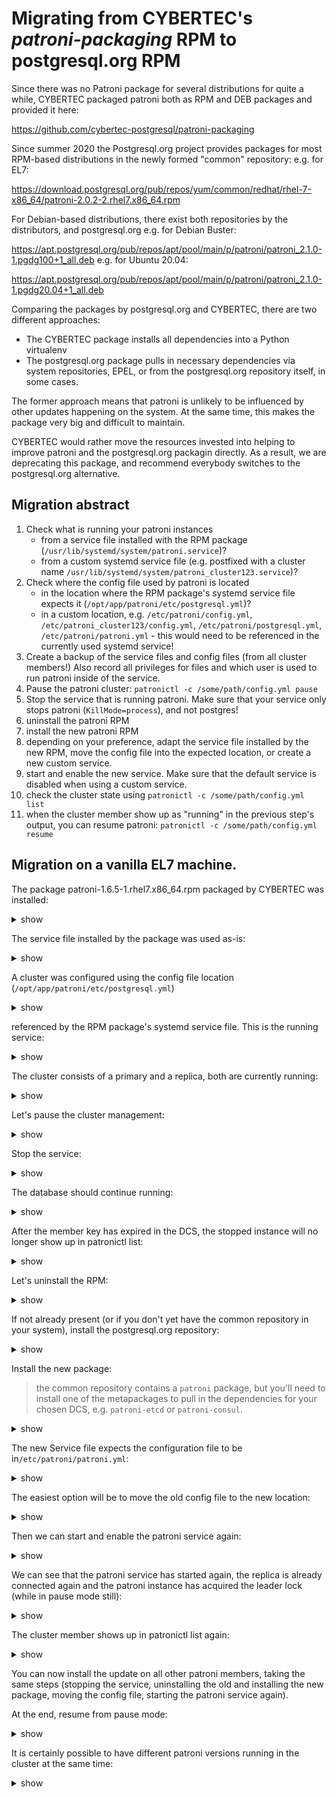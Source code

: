 # Migrating from CYBERTEC's _patroni-packaging_ RPM to postgresql.org RPM 

Since there was no Patroni package for several distributions for quite a while, CYBERTEC packaged patroni both as RPM and DEB packages and provided it here:

https://github.com/cybertec-postgresql/patroni-packaging

Since summer 2020 the Postgresql.org project provides packages for most RPM-based distributions in the newly formed "common" repository:
e.g. for EL7:

https://download.postgresql.org/pub/repos/yum/common/redhat/rhel-7-x86_64/patroni-2.0.2-2.rhel7.x86_64.rpm

For Debian-based distributions, there exist both repositories by the distributors, and postgresql.org
e.g. for Debian Buster:

https://apt.postgresql.org/pub/repos/apt/pool/main/p/patroni/patroni_2.1.0-1.pgdg100+1_all.deb
e.g. for Ubuntu 20.04:

https://apt.postgresql.org/pub/repos/apt/pool/main/p/patroni/patroni_2.1.0-1.pgdg20.04+1_all.deb

Comparing the packages by postgresql.org and CYBERTEC, there are two different approaches:
- The CYBERTEC package installs all dependencies into a Python virtualenv
- The postgresql.org package pulls in necessary dependencies via system repositories, EPEL, or from the postgresql.org repository itself, in some cases.

The former approach means that patroni is unlikely to be influenced by other updates happening on the system. At the same time, this makes the package very big and difficult to maintain.

CYBERTEC would rather move the resources invested into helping to improve patroni and the postgresql.org packagin directly.
As a result, we are deprecating this package, and recommend everybody switches to the postgresql.org alternative.


## Migration abstract

1. Check what is running your patroni instances
    - from a service file installed with the RPM package (`/usr/lib/systemd/system/patroni.service`)?
    - from a custom systemd service file (e.g. postfixed with a cluster name `/usr/lib/systemd/system/patroni_cluster123.service`)?
2. Check where the config file used by patroni is located
    - in the location where the RPM package's systemd service file expects it (`/opt/app/patroni/etc/postgresql.yml`)? 
    - in a custom location, e.g. `/etc/patroni/config.yml`, `/etc/patroni_cluster123/config.yml`, `/etc/patroni/postgresql.yml`, `/etc/patroni/patroni.yml` - this would need to be referenced in the currently used systemd service!
3. Create a backup of the service files and config files (from all cluster members!) Also record all privileges for files and which user is used to run patroni inside of the service.
4. Pause the patroni cluster: `patronictl -c /some/path/config.yml pause`
5. Stop the service that is running patroni. Make sure that your service only stops patroni (`KillMode=process`), and not postgres!
5. uninstall the patroni RPM
6. install the new patroni RPM
7. depending on your preference, adapt the service file installed by the new RPM, move the config file into the expected location, or create a new custom service.
8. start and enable the new service. Make sure that the default service is disabled when using a custom service.
9. check the cluster state using `patronictl -c /some/path/config.yml list`
10. when the cluster member show up as "running" in the previous step's output, you can resume patroni: `patronictl -c /some/path/config.yml resume`

## Migration on a vanilla EL7 machine.

The package patroni-1.6.5-1.rhel7.x86_64.rpm packaged by CYBERTEC was installed:

<details><summary>show</summary>
<p>

```bash
[root@centos7-node-1 ~]# yum list installed | grep patroni
patroni.x86_64                       1.6.5-1.rhel7                  @/patroni-1.6.5-1
```

</p>
</details>

The service file installed by the package was used as-is:
<details><summary>show</summary>
<p>

```bash
[root@centos7-node-1 ~]# systemctl cat patroni
# /usr/lib/systemd/system/patroni.service
# It's not recommended to modify this file in-place, because it will be
# overwritten during package upgrades.  If you want to customize, the
# best way is to create a file "/etc/systemd/system/patroni.service",
# containing
#       .include /lib/systemd/system/patroni.service
#       Environment=PATRONI_CONFIG_LOCATION=...
# For more info about custom unit files, see
# http://fedoraproject.org/wiki/Systemd#How_do_I_customize_a_unit_file.2F_add_a_custom_unit_file.3F


[Unit]
Description=PostgreSQL high-availability manager
After=syslog.target
# Patroni needs to shut down before network interfaces. According to SystemD documentation
# specifying network.target should be sufficient, but experiments show that this is not the case.
After=network-online.target

[Service]
Type=simple

User=postgres
Group=postgres

# Location of Patroni configuration
Environment=PATRONI_CONFIG_LOCATION=/opt/app/patroni/etc/postgresql.yml

# Disable OOM kill on the postmaster
OOMScoreAdjust=-1000

ExecStart=/opt/app/patroni/bin/patroni ${PATRONI_CONFIG_LOCATION}
ExecReload=/bin/kill -HUP $MAINPID

# Give a reasonable amount of time for the server to start up/shut down
TimeoutSec=30
TimeoutStopSec=120s

# only kill the patroni process, not it's children, so it will gracefully stop postgres
KillSignal=SIGINT
KillMode=process

[Install]
WantedBy=multi-user.target
```

</p>
</details>

A cluster was configured using the config file location (`/opt/app/patroni/etc/postgresql.yml`) 
<details><summary>show</summary>
<p>

```bash
[root@centos7-node-1 ~]# stat /opt/app/patroni/etc/postgresql.yml
  File: ‘/opt/app/patroni/etc/postgresql.yml’
  Size: 2170      	Blocks: 8          IO Block: 4096   regular file
Device: fd00h/64768d	Inode: 829634      Links: 1
Access: (0660/-rw-rw----)  Uid: (   26/postgres)   Gid: (   26/postgres)
Context: system_u:object_r:usr_t:s0
Access: 2021-07-13 13:30:22.845581386 +0000
Modify: 2021-07-13 13:30:05.796139000 +0000
Change: 2021-07-13 13:30:06.071554673 +0000
 Birth: -
```

</p>
</details>

referenced by the RPM package's systemd service file.
This is the running service:

<details><summary>show</summary>
<p>

```bash
[root@centos7-node-1 ~]# systemctl status patroni
● patroni.service - PostgreSQL high-availability manager
   Loaded: loaded (/usr/lib/systemd/system/patroni.service; disabled; vendor preset: disabled)
   Active: active (running) since Tue 2021-07-13 13:30:51 UTC; 1min 35s ago
 Main PID: 5502 (python3.6)
   CGroup: /system.slice/patroni.service
           ├─5502 python3.6 /opt/app/patroni/bin/patroni /opt/app/patroni/etc/postgresql.yml
           ├─5527 /usr/pgsql-12/bin/postgres -D /data/pgsql/12/data_cluster2 --config-file=/data/pgsql/12/data_cluster2/postgresql.conf --l...
           ├─5529 postgres: cluster2: logger   
           ├─5532 postgres: cluster2: checkpointer   
           ├─5533 postgres: cluster2: background writer   
           ├─5534 postgres: cluster2: walwriter   
           ├─5535 postgres: cluster2: autovacuum launcher   
           ├─5536 postgres: cluster2: stats collector   
           ├─5537 postgres: cluster2: logical replication launcher   
           ├─5540 postgres: cluster2: postgres postgres 127.0.0.1(38986) idle
           └─5565 postgres: cluster2: walsender replicator 192.168.178.247(60802) streaming 0/3000060

Jul 13 13:31:43 centos7-node-1.fritz.box patroni[5502]: 2021-07-13 13:31:43,147 INFO: Lock owner: centos7-node-1; I am centos7-node-1
Jul 13 13:31:43 centos7-node-1.fritz.box patroni[5502]: 2021-07-13 13:31:43,155 INFO: no action.  i am the leader with the lock
Jul 13 13:31:53 centos7-node-1.fritz.box patroni[5502]: 2021-07-13 13:31:53,147 INFO: Lock owner: centos7-node-1; I am centos7-node-1
Jul 13 13:31:53 centos7-node-1.fritz.box patroni[5502]: 2021-07-13 13:31:53,157 INFO: no action.  i am the leader with the lock
Jul 13 13:32:03 centos7-node-1.fritz.box patroni[5502]: 2021-07-13 13:32:03,147 INFO: Lock owner: centos7-node-1; I am centos7-node-1
Jul 13 13:32:03 centos7-node-1.fritz.box patroni[5502]: 2021-07-13 13:32:03,156 INFO: no action.  i am the leader with the lock
Jul 13 13:32:13 centos7-node-1.fritz.box patroni[5502]: 2021-07-13 13:32:13,146 INFO: Lock owner: centos7-node-1; I am centos7-node-1
Jul 13 13:32:13 centos7-node-1.fritz.box patroni[5502]: 2021-07-13 13:32:13,156 INFO: no action.  i am the leader with the lock
Jul 13 13:32:23 centos7-node-1.fritz.box patroni[5502]: 2021-07-13 13:32:23,160 INFO: Lock owner: centos7-node-1; I am centos7-node-1
Jul 13 13:32:23 centos7-node-1.fritz.box patroni[5502]: 2021-07-13 13:32:23,167 INFO: no action.  i am the leader with the lock
```

</p>
</details>

The cluster consists of a primary and a replica, both are currently running:
<details><summary>show</summary>
<p>

```bash
[root@centos7-node-1 ~]# patronictl -c /opt/app/patroni/etc/postgresql.yml list
+ Cluster: cluster2 (6984403026804426127) --+---------+----+-----------+
|     Member     |       Host      |  Role  |  State  | TL | Lag in MB |
+----------------+-----------------+--------+---------+----+-----------+
| centos7-node-1 | 192.168.178.246 | Leader | running |  1 |           |
| centos7-node-2 | 192.168.178.247 |        | running |  1 |         0 |
+----------------+-----------------+--------+---------+----+-----------+
```

</p>
</details>

Let's pause the cluster management:
<details><summary>show</summary>
<p>

```bash
[root@centos7-node-1 ~]# patronictl -c /opt/app/patroni/etc/postgresql.yml pause
Success: cluster management is paused
[root@centos7-node-1 ~]# patronictl -c /opt/app/patroni/etc/postgresql.yml list
+ Cluster: cluster2 (6984403026804426127) --+---------+----+-----------+
|     Member     |       Host      |  Role  |  State  | TL | Lag in MB |
+----------------+-----------------+--------+---------+----+-----------+
| centos7-node-1 | 192.168.178.246 | Leader | running |  1 |           |
| centos7-node-2 | 192.168.178.247 |        | running |  1 |         0 |
+----------------+-----------------+--------+---------+----+-----------+
 Maintenance mode: on
```

</p>
</details>

Stop the service:
<details><summary>show</summary>
<p>

```bash
[root@centos7-node-1 ~]# systemctl stop patroni
[root@centos7-node-1 ~]# systemctl status patroni
● patroni.service - PostgreSQL high-availability manager
   Loaded: loaded (/usr/lib/systemd/system/patroni.service; disabled; vendor preset: disabled)
   Active: inactive (dead) since Tue 2021-07-13 13:32:53 UTC; 1min 20s ago
  Process: 5502 ExecStart=/opt/app/patroni/bin/patroni ${PATRONI_CONFIG_LOCATION} (code=exited, status=0/SUCCESS)
 Main PID: 5502 (code=exited, status=0/SUCCESS)
   CGroup: /system.slice/patroni.service
           ├─5527 /usr/pgsql-12/bin/postgres -D /data/pgsql/12/data_cluster2 --config-file=/data/pgsql/12/data_cluster2/postgresql.conf --l...
           ├─5529 postgres: cluster2: logger   
           ├─5532 postgres: cluster2: checkpointer   
           ├─5533 postgres: cluster2: background writer   
           ├─5534 postgres: cluster2: walwriter   
           ├─5535 postgres: cluster2: autovacuum launcher   
           ├─5536 postgres: cluster2: stats collector   
           ├─5537 postgres: cluster2: logical replication launcher   
           └─5565 postgres: cluster2: walsender replicator 192.168.178.247(60802) streaming 0/3000060

Jul 13 13:32:33 centos7-node-1.fritz.box patroni[5502]: 2021-07-13 13:32:33,146 INFO: Lock owner: centos7-node-1; I am centos7-node-1
Jul 13 13:32:33 centos7-node-1.fritz.box patroni[5502]: 2021-07-13 13:32:33,152 INFO: no action.  i am the leader with the lock
Jul 13 13:32:43 centos7-node-1.fritz.box patroni[5502]: 2021-07-13 13:32:43,146 INFO: Lock owner: centos7-node-1; I am centos7-node-1
Jul 13 13:32:43 centos7-node-1.fritz.box patroni[5502]: 2021-07-13 13:32:43,153 INFO: no action.  i am the leader with the lock
Jul 13 13:32:46 centos7-node-1.fritz.box patroni[5502]: 2021-07-13 13:32:46,359 INFO: Lock owner: centos7-node-1; I am centos7-node-1
Jul 13 13:32:46 centos7-node-1.fritz.box patroni[5502]: 2021-07-13 13:32:46,368 INFO: PAUSE: no action.  i am the leader with the lock
Jul 13 13:32:46 centos7-node-1.fritz.box patroni[5502]: 2021-07-13 13:32:46,373 INFO: No PostgreSQL configuration items changed, nothing to reload.
Jul 13 13:32:53 centos7-node-1.fritz.box systemd[1]: Stopping PostgreSQL high-availability manager...
Jul 13 13:32:53 centos7-node-1.fritz.box patroni[5502]: 2021-07-13 13:32:53,910 INFO: Leader key is not deleted and Postgresql is not stopped due paused state
Jul 13 13:32:53 centos7-node-1.fritz.box systemd[1]: Stopped PostgreSQL high-availability manager.
```

</p>
</details>

The database should continue running:
<details><summary>show</summary>
<p>

```bash
[root@centos7-node-1 ~]# ps -ef | grep bin/postgres
postgres  5527     1  0 13:30 ?        00:00:00 /usr/pgsql-12/bin/postgres -D /data/pgsql/12/data_cluster2 --config-file=/data/pgsql/12/data_cluster2/postgresql.conf --listen_addresses=0.0.0.0 --port=5432 --cluster_name=cluster2 --wal_level=replica --hot_standby=on --max_connections=100 --max_wal_senders=10 --max_prepared_transactions=0 --max_locks_per_transaction=64 --track_commit_timestamp=off --max_replication_slots=10 --max_worker_processes=8 --wal_log_hints=on
root      5616  5179  0 13:34 pts/0    00:00:00 grep --color=auto bin/postgres
```

</p>
</details>

After the member key has expired in the DCS, the stopped instance will no longer show up in patronictl list:
<details><summary>show</summary>
<p>

```bash
[root@centos7-node-1 ~]# patronictl -c /opt/app/patroni/etc/postgresql.yml list
+ Cluster: cluster2 (6984403026804426127) +---------+----+-----------+
|     Member     |       Host      | Role |  State  | TL | Lag in MB |
+----------------+-----------------+------+---------+----+-----------+
| centos7-node-2 | 192.168.178.247 |      | running |  1 |         0 |
+----------------+-----------------+------+---------+----+-----------+
 Maintenance mode: on
```

</p>
</details>

Let's uninstall the RPM:
<details><summary>show</summary>
<p>

```bash
[root@centos7-node-1 ~]# yum remove patroni-1.6.5-1.rhel7.x86_64
Loaded plugins: fastestmirror
Resolving Dependencies
--> Running transaction check
---> Package patroni.x86_64 0:1.6.5-1.rhel7 will be erased
--> Finished Dependency Resolution

Dependencies Resolved

==============================================================================================================================================
 Package                       Arch                         Version                             Repository                               Size
==============================================================================================================================================
Removing:
 patroni                       x86_64                       1.6.5-1.rhel7                       @/patroni-1.6.5-1                        76 M

Transaction Summary
==============================================================================================================================================
Remove  1 Package

Installed size: 76 M
Is this ok [y/N]: y
Downloading packages:
Running transaction check
Running transaction test
Transaction test succeeded
Running transaction
  Erasing    : patroni-1.6.5-1.rhel7.x86_64                                                                                               1/1 
  Verifying  : patroni-1.6.5-1.rhel7.x86_64                                                                                               1/1 

Removed:
  patroni.x86_64 0:1.6.5-1.rhel7                                                                                                              

Complete!
```

</p>
</details>

If not already present (or if you don't yet have the common repository in your system), install the postgresql.org repository:
<details><summary>show</summary>
<p>

```bash
sudo yum install -y https://download.postgresql.org/pub/repos/yum/reporpms/EL-7-x86_64/pgdg-redhat-repo-latest.noarch.rpm
```

</p>
</details>

Install the new package:
> the common repository contains a `patroni` package, but you'll need to install one of the metapackages to pull in the dependencies for your chosen DCS, e.g. `patroni-etcd` or `patroni-consul`.
<details><summary>show</summary>
<p>

```bash
[root@centos7-node-1 ~]# yum install patroni-etcd
Loaded plugins: fastestmirror
Loading mirror speeds from cached hostfile
epel/x86_64/metalink                                                                                                   |  29 kB  00:00:00     
 * base: mirror.23media.com
 * epel: mirror.23media.com
 * extras: ftp.plusline.net
 * updates: ftp.rz.uni-frankfurt.de
base                                                                                                                   | 3.6 kB  00:00:00     
extras                                                                                                                 | 2.9 kB  00:00:00     
pgdg-common/7/x86_64/signature                                                                                         |  198 B  00:00:00     
pgdg-common/7/x86_64/signature                                                                                         | 2.9 kB  00:00:00 !!! 
pgdg10/7/x86_64/signature                                                                                              |  198 B  00:00:00     
pgdg10/7/x86_64/signature                                                                                              | 3.6 kB  00:00:00 !!! 
pgdg11/7/x86_64/signature                                                                                              |  198 B  00:00:00     
pgdg11/7/x86_64/signature                                                                                              | 3.6 kB  00:00:00 !!! 
pgdg12/7/x86_64/signature                                                                                              |  198 B  00:00:00     
pgdg12/7/x86_64/signature                                                                                              | 3.6 kB  00:00:00 !!! 
pgdg13/7/x86_64/signature                                                                                              |  198 B  00:00:00     
pgdg13/7/x86_64/signature                                                                                              | 3.6 kB  00:00:00 !!! 
pgdg96/7/x86_64/signature                                                                                              |  198 B  00:00:00     
pgdg96/7/x86_64/signature                                                                                              | 3.6 kB  00:00:00 !!! 
updates                                                                                                                | 2.9 kB  00:00:00     
Resolving Dependencies
--> Running transaction check
---> Package patroni-etcd.x86_64 0:2.1.0-1.rhel7 will be installed
--> Processing Dependency: patroni(x86-64) = 2.1.0-1.rhel7 for package: patroni-etcd-2.1.0-1.rhel7.x86_64
--> Processing Dependency: python3-etcd >= 0.4.3 for package: patroni-etcd-2.1.0-1.rhel7.x86_64
--> Processing Dependency: python36-urllib3 for package: patroni-etcd-2.1.0-1.rhel7.x86_64
--> Processing Dependency: python36-dns for package: patroni-etcd-2.1.0-1.rhel7.x86_64
--> Processing Dependency: python36-certifi for package: patroni-etcd-2.1.0-1.rhel7.x86_64
--> Running transaction check
---> Package patroni.x86_64 0:2.1.0-1.rhel7 will be installed
--> Processing Dependency: python36-six >= 1.7 for package: patroni-2.1.0-1.rhel7.x86_64
--> Processing Dependency: python36-prettytable >= 0.7 for package: patroni-2.1.0-1.rhel7.x86_64
--> Processing Dependency: python36-click >= 4.1 for package: patroni-2.1.0-1.rhel7.x86_64
--> Processing Dependency: python3-ydiff >= 1.2 for package: patroni-2.1.0-1.rhel7.x86_64
--> Processing Dependency: python3-psutil >= 2.0.0 for package: patroni-2.1.0-1.rhel7.x86_64
--> Processing Dependency: python36-dateutil for package: patroni-2.1.0-1.rhel7.x86_64
--> Processing Dependency: python36-PyYAML for package: patroni-2.1.0-1.rhel7.x86_64
--> Processing Dependency: python3-cdiff for package: patroni-2.1.0-1.rhel7.x86_64
---> Package python3-etcd.noarch 0:0.4.5-20.rhel7 will be installed
---> Package python36-certifi.noarch 0:2018.10.15-5.el7 will be installed
---> Package python36-dns.noarch 0:1.16.0-1.el7 will be installed
--> Processing Dependency: python36-crypto for package: python36-dns-1.16.0-1.el7.noarch
---> Package python36-urllib3.noarch 0:1.25.6-2.el7 will be installed
--> Processing Dependency: python36-pysocks for package: python36-urllib3-1.25.6-2.el7.noarch
--> Running transaction check
---> Package python3-cdiff.noarch 0:1.0-1.rhel7 will be installed
---> Package python3-ydiff.noarch 0:1.2-10.rhel7 will be installed
---> Package python36-PyYAML.x86_64 0:3.13-1.el7 will be installed
---> Package python36-click.noarch 0:6.7-8.el7 will be installed
---> Package python36-crypto.x86_64 0:2.6.1-16.el7 will be installed
--> Processing Dependency: libtomcrypt.so.0()(64bit) for package: python36-crypto-2.6.1-16.el7.x86_64
---> Package python36-dateutil.noarch 1:2.4.2-5.el7 will be installed
---> Package python36-prettytable.noarch 0:0.7.2-19.el7 will be installed
---> Package python36-psutil.x86_64 0:5.6.7-1.el7 will be installed
---> Package python36-pysocks.noarch 0:1.6.8-7.el7 will be installed
---> Package python36-six.noarch 0:1.14.0-3.el7 will be installed
--> Running transaction check
---> Package libtomcrypt.x86_64 0:1.17-26.el7 will be installed
--> Processing Dependency: libtommath >= 0.42.0 for package: libtomcrypt-1.17-26.el7.x86_64
--> Processing Dependency: libtommath.so.0()(64bit) for package: libtomcrypt-1.17-26.el7.x86_64
--> Running transaction check
---> Package libtommath.x86_64 0:0.42.0-6.el7 will be installed
--> Finished Dependency Resolution

Dependencies Resolved

==============================================================================================================================================
 Package                                 Arch                      Version                               Repository                      Size
==============================================================================================================================================
Installing:
 patroni-etcd                            x86_64                    2.1.0-1.rhel7                         pgdg-common                    3.4 k
Installing for dependencies:
 libtomcrypt                             x86_64                    1.17-26.el7                           extras                         224 k
 libtommath                              x86_64                    0.42.0-6.el7                          extras                          36 k
 patroni                                 x86_64                    2.1.0-1.rhel7                         pgdg-common                    851 k
 python3-cdiff                           noarch                    1.0-1.rhel7                           pgdg-common                     25 k
 python3-etcd                            noarch                    0.4.5-20.rhel7                        pgdg-common                     77 k
 python3-ydiff                           noarch                    1.2-10.rhel7                          pgdg-common                     26 k
 python36-PyYAML                         x86_64                    3.13-1.el7                            epel                           149 k
 python36-certifi                        noarch                    2018.10.15-5.el7                      epel                            13 k
 python36-click                          noarch                    6.7-8.el7                             epel                           127 k
 python36-crypto                         x86_64                    2.6.1-16.el7                          epel                           487 k
 python36-dateutil                       noarch                    1:2.4.2-5.el7                         epel                            81 k
 python36-dns                            noarch                    1.16.0-1.el7                          epel                           248 k
 python36-prettytable                    noarch                    0.7.2-19.el7                          epel                            41 k
 python36-psutil                         x86_64                    5.6.7-1.el7                           epel                           395 k
 python36-pysocks                        noarch                    1.6.8-7.el7                           epel                            30 k
 python36-six                            noarch                    1.14.0-3.el7                          epel                            34 k
 python36-urllib3                        noarch                    1.25.6-2.el7                          epel                           178 k

Transaction Summary
==============================================================================================================================================
Install  1 Package (+17 Dependent packages)

Total download size: 3.0 M
Installed size: 13 M
Is this ok [y/d/N]: y
Downloading packages:
(1/18): libtommath-0.42.0-6.el7.x86_64.rpm                                                                             |  36 kB  00:00:00     
(2/18): libtomcrypt-1.17-26.el7.x86_64.rpm                                                                             | 224 kB  00:00:00     
(3/18): patroni-etcd-2.1.0-1.rhel7.x86_64.rpm                                                                          | 3.4 kB  00:00:00     
(4/18): python3-cdiff-1.0-1.rhel7.noarch.rpm                                                                           |  25 kB  00:00:00     
(5/18): patroni-2.1.0-1.rhel7.x86_64.rpm                                                                               | 851 kB  00:00:00     
(6/18): python3-etcd-0.4.5-20.rhel7.noarch.rpm                                                                         |  77 kB  00:00:00     
(7/18): python3-ydiff-1.2-10.rhel7.noarch.rpm                                                                          |  26 kB  00:00:00     
(8/18): python36-PyYAML-3.13-1.el7.x86_64.rpm                                                                          | 149 kB  00:00:00     
(9/18): python36-certifi-2018.10.15-5.el7.noarch.rpm                                                                   |  13 kB  00:00:00     
(10/18): python36-click-6.7-8.el7.noarch.rpm                                                                           | 127 kB  00:00:00     
(11/18): python36-crypto-2.6.1-16.el7.x86_64.rpm                                                                       | 487 kB  00:00:00     
(12/18): python36-dateutil-2.4.2-5.el7.noarch.rpm                                                                      |  81 kB  00:00:00     
(13/18): python36-dns-1.16.0-1.el7.noarch.rpm                                                                          | 248 kB  00:00:00     
(14/18): python36-prettytable-0.7.2-19.el7.noarch.rpm                                                                  |  41 kB  00:00:00     
(15/18): python36-psutil-5.6.7-1.el7.x86_64.rpm                                                                        | 395 kB  00:00:00     
(16/18): python36-pysocks-1.6.8-7.el7.noarch.rpm                                                                       |  30 kB  00:00:00     
(17/18): python36-six-1.14.0-3.el7.noarch.rpm                                                                          |  34 kB  00:00:00     
(18/18): python36-urllib3-1.25.6-2.el7.noarch.rpm                                                                      | 178 kB  00:00:00     
----------------------------------------------------------------------------------------------------------------------------------------------
Total                                                                                                         2.8 MB/s | 3.0 MB  00:00:01     
Running transaction check
Running transaction test
Transaction test succeeded
Running transaction
  Installing : python36-six-1.14.0-3.el7.noarch                                                                                          1/18 
  Installing : 1:python36-dateutil-2.4.2-5.el7.noarch                                                                                    2/18 
  Installing : python3-cdiff-1.0-1.rhel7.noarch                                                                                          3/18 
  Installing : python3-ydiff-1.2-10.rhel7.noarch                                                                                         4/18 
  Installing : python36-psutil-5.6.7-1.el7.x86_64                                                                                        5/18 
  Installing : python36-certifi-2018.10.15-5.el7.noarch                                                                                  6/18 
  Installing : python36-PyYAML-3.13-1.el7.x86_64                                                                                         7/18 
  Installing : python36-click-6.7-8.el7.noarch                                                                                           8/18 
  Installing : python36-pysocks-1.6.8-7.el7.noarch                                                                                       9/18 
  Installing : python36-urllib3-1.25.6-2.el7.noarch                                                                                     10/18 
  Installing : python36-prettytable-0.7.2-19.el7.noarch                                                                                 11/18 
  Installing : patroni-2.1.0-1.rhel7.x86_64                                                                                             12/18 
  Installing : libtommath-0.42.0-6.el7.x86_64                                                                                           13/18 
  Installing : libtomcrypt-1.17-26.el7.x86_64                                                                                           14/18 
  Installing : python36-crypto-2.6.1-16.el7.x86_64                                                                                      15/18 
  Installing : python36-dns-1.16.0-1.el7.noarch                                                                                         16/18 
  Installing : python3-etcd-0.4.5-20.rhel7.noarch                                                                                       17/18 
  Installing : patroni-etcd-2.1.0-1.rhel7.x86_64                                                                                        18/18 
  Verifying  : python3-etcd-0.4.5-20.rhel7.noarch                                                                                        1/18 
  Verifying  : python36-dns-1.16.0-1.el7.noarch                                                                                          2/18 
  Verifying  : libtommath-0.42.0-6.el7.x86_64                                                                                            3/18 
  Verifying  : python36-prettytable-0.7.2-19.el7.noarch                                                                                  4/18 
  Verifying  : python36-pysocks-1.6.8-7.el7.noarch                                                                                       5/18 
  Verifying  : python36-click-6.7-8.el7.noarch                                                                                           6/18 
  Verifying  : python36-PyYAML-3.13-1.el7.x86_64                                                                                         7/18 
  Verifying  : 1:python36-dateutil-2.4.2-5.el7.noarch                                                                                    8/18 
  Verifying  : patroni-2.1.0-1.rhel7.x86_64                                                                                              9/18 
  Verifying  : python36-crypto-2.6.1-16.el7.x86_64                                                                                      10/18 
  Verifying  : python36-certifi-2018.10.15-5.el7.noarch                                                                                 11/18 
  Verifying  : python36-urllib3-1.25.6-2.el7.noarch                                                                                     12/18 
  Verifying  : python36-psutil-5.6.7-1.el7.x86_64                                                                                       13/18 
  Verifying  : python36-six-1.14.0-3.el7.noarch                                                                                         14/18 
  Verifying  : python3-ydiff-1.2-10.rhel7.noarch                                                                                        15/18 
  Verifying  : libtomcrypt-1.17-26.el7.x86_64                                                                                           16/18 
  Verifying  : python3-cdiff-1.0-1.rhel7.noarch                                                                                         17/18 
  Verifying  : patroni-etcd-2.1.0-1.rhel7.x86_64                                                                                        18/18 

Installed:
  patroni-etcd.x86_64 0:2.1.0-1.rhel7                                                                                                         

Dependency Installed:
  libtomcrypt.x86_64 0:1.17-26.el7                libtommath.x86_64 0:0.42.0-6.el7                patroni.x86_64 0:2.1.0-1.rhel7            
  python3-cdiff.noarch 0:1.0-1.rhel7              python3-etcd.noarch 0:0.4.5-20.rhel7            python3-ydiff.noarch 0:1.2-10.rhel7       
  python36-PyYAML.x86_64 0:3.13-1.el7             python36-certifi.noarch 0:2018.10.15-5.el7      python36-click.noarch 0:6.7-8.el7         
  python36-crypto.x86_64 0:2.6.1-16.el7           python36-dateutil.noarch 1:2.4.2-5.el7          python36-dns.noarch 0:1.16.0-1.el7        
  python36-prettytable.noarch 0:0.7.2-19.el7      python36-psutil.x86_64 0:5.6.7-1.el7            python36-pysocks.noarch 0:1.6.8-7.el7     
  python36-six.noarch 0:1.14.0-3.el7              python36-urllib3.noarch 0:1.25.6-2.el7         

Complete!
```

</p>
</details>

The new Service file expects the configuration file to be in`/etc/patroni/patroni.yml`:
<details><summary>show</summary>
<p>

```bash
[root@centos7-node-1 ~]# cat /usr/lib/systemd/system/patroni.service
# It's not recommended to modify this file in-place, because it will be
# overwritten during package upgrades.  It is recommended to use systemd
# "dropin" feature;  i.e. create file with suffix .conf under
# /etc/systemd/system/patroni.service.d directory overriding the
# unit's defaults. You can also use "systemctl edit patroni"
# Look at systemd.unit(5) manual page for more info.

[Unit]
Description=Runners to orchestrate a high-availability PostgreSQL
After=syslog.target network.target

[Service]
Type=simple

User=postgres
Group=postgres

# Read in configuration file if it exists, otherwise proceed
EnvironmentFile=-/etc/patroni_env.conf

# WorkingDirectory=/var/lib/pgsql

# Where to send early-startup messages from the server
# This is normally controlled by the global default set by systemd
#StandardOutput=syslog

# Pre-commands to start watchdog device
# Uncomment if watchdog is part of your patroni setup
#ExecStartPre=-/usr/bin/sudo /sbin/modprobe softdog
#ExecStartPre=-/usr/bin/sudo /bin/chown postgres /dev/watchdog

# Start the patroni process
ExecStart=/usr/bin/patroni /etc/patroni/patroni.yml

# Send HUP to reload from patroni.yml
ExecReload=/usr/bin/kill -s HUP $MAINPID

# only kill the patroni process, not it's children, so it will gracefully stop postgres
KillMode=process

# Give a reasonable amount of time for the server to start up/shut down
TimeoutSec=30

# Do not restart the service if it crashes, we want to manually inspect database on failure
Restart=no

[Install]
WantedBy=multi-user.target
```

</p>
</details>

The easiest option will be to move the old config file to the new location:

<details><summary>show</summary>
<p>

```bash
[root@centos7-node-1 ~]# mkdir /etc/patroni
[root@centos7-node-1 ~]# mv /opt/app/patroni/etc/postgresql.yml /etc/patroni/patroni.yml
[root@centos7-node-1 ~]# stat /etc/patroni/patroni.yml
  File: ‘/etc/patroni/patroni.yml’
  Size: 2170      	Blocks: 8          IO Block: 4096   regular file
Device: fd00h/64768d	Inode: 829634      Links: 1
Access: (0660/-rw-rw----)  Uid: (   26/postgres)   Gid: (   26/postgres)
Context: system_u:object_r:usr_t:s0
Access: 2021-07-13 13:30:22.845581386 +0000
Modify: 2021-07-13 13:30:05.796139000 +0000
Change: 2021-07-13 13:39:55.873223511 +0000
 Birth: -
```

</p>
</details>

Then we can start and enable the patroni service again:
<details><summary>show</summary>
<p>

```bash
[root@centos7-node-1 ~]# systemctl start patroni
[root@centos7-node-1 ~]# systemctl enable patroni
Created symlink from /etc/systemd/system/multi-user.target.wants/patroni.service to /usr/lib/systemd/system/patroni.service.
```

</p>
</details>

We can see that the patroni service has started again, the replica is already connected again and the patroni instance has acquired the leader lock (while in pause mode still):
<details><summary>show</summary>
<p>

```bash
[root@centos7-node-1 ~]# systemctl status patroni
● patroni.service - Runners to orchestrate a high-availability PostgreSQL
   Loaded: loaded (/usr/lib/systemd/system/patroni.service; disabled; vendor preset: disabled)
   Active: active (running) since Tue 2021-07-13 13:42:22 UTC; 4s ago
 Main PID: 5728 (patroni)
   CGroup: /system.slice/patroni.service
           ├─5527 /usr/pgsql-12/bin/postgres -D /data/pgsql/12/data_cluster2 --config-file=/data/pgsql/12/data_cluster2/postgresql.conf --l...
           ├─5529 postgres: cluster2: logger   
           ├─5532 postgres: cluster2: checkpointer   
           ├─5533 postgres: cluster2: background writer   
           ├─5534 postgres: cluster2: walwriter   
           ├─5535 postgres: cluster2: autovacuum launcher   
           ├─5536 postgres: cluster2: stats collector   
           ├─5537 postgres: cluster2: logical replication launcher   
           ├─5565 postgres: cluster2: walsender replicator 192.168.178.247(60802) streaming 0/3000148
           ├─5728 /usr/bin/python3 /usr/bin/patroni /etc/patroni/patroni.yml
           └─5735 postgres: cluster2: postgres postgres 127.0.0.1(39748) idle

Jul 13 13:42:22 centos7-node-1.fritz.box systemd[1]: Started Runners to orchestrate a high-availability PostgreSQL.
Jul 13 13:42:22 centos7-node-1.fritz.box patroni[5728]: 2021-07-13 13:42:22,956 INFO: Selected new etcd server http://192.168.178.247:2379
Jul 13 13:42:22 centos7-node-1.fritz.box patroni[5728]: 2021-07-13 13:42:22,962 INFO: No PostgreSQL configuration items changed, nothing to reload.
Jul 13 13:42:22 centos7-node-1.fritz.box patroni[5728]: 2021-07-13 13:42:22,965 INFO: establishing a new patroni connection to the postgres cluster
Jul 13 13:42:22 centos7-node-1.fritz.box patroni[5728]: 2021-07-13 13:42:22,992 INFO: PAUSE: acquired session lock as a leader
Jul 13 13:42:32 centos7-node-1.fritz.box patroni[5728]: 2021-07-13 13:42:32,994 INFO: PAUSE: no action. I am (centos7-node-1) the leader with the lock
Jul 13 13:42:33 centos7-node-1.fritz.box patroni[5728]: 2021-07-13 13:42:33,019 INFO: PAUSE: no action. I am (centos7-node-1) the leader with the lock
```

</p>
</details>

The cluster member shows up in patronictl list again:
<details><summary>show</summary>
<p>

```bash
[root@centos7-node-1 ~]# patronictl -c /etc/patroni/patroni.yml list
+ Cluster: cluster2 (6984403026804426127) ---+---------+----+-----------+
| Member         | Host            | Role    | State   | TL | Lag in MB |
+----------------+-----------------+---------+---------+----+-----------+
| centos7-node-1 | 192.168.178.246 | Leader  | running |  1 |           |
| centos7-node-2 | 192.168.178.247 | Replica | running |  1 |         0 |
+----------------+-----------------+---------+---------+----+-----------+
 Maintenance mode: on
```

</p>
</details>


You can now install the update on all other patroni members, taking the same steps (stopping the service, uninstalling the old and installing the new package, moving the config file, starting the patroni service again).

At the end, resume from pause mode:
<details><summary>show</summary>
<p>

```bash
[root@centos7-node-1 ~]# patronictl -c /etc/patroni/patroni.yml resume
Success: cluster management is resumed
[root@centos7-node-1 ~]# patronictl -c /etc/patroni/patroni.yml list
+ Cluster: cluster2 (6984403026804426127) ---+---------+----+-----------+
| Member         | Host            | Role    | State   | TL | Lag in MB |
+----------------+-----------------+---------+---------+----+-----------+
| centos7-node-1 | 192.168.178.246 | Leader  | running |  1 |           |
| centos7-node-2 | 192.168.178.247 | Replica | running |  1 |         0 |
+----------------+-----------------+---------+---------+----+-----------+
```

</p>
</details>

It is certainly possible to have different patroni versions running in the cluster at the same time:
<details><summary>show</summary>
<p>

```bash
[root@centos7-node-1 ~]# curl -s http://192.168.178.246:8008 | jq
{
  "state": "running",
  "postmaster_start_time": "2021-07-13 13:30:53.112059+00:00",
  "role": "master",
  "server_version": 120007,
  "cluster_unlocked": false,
  "xlog": {
    "location": 50332208
  },
  "timeline": 1,
  "replication": [
    {
      "usename": "replicator",
      "application_name": "centos7-node-2",
      "client_addr": "192.168.178.247",
      "state": "streaming",
      "sync_state": "async",
      "sync_priority": 0
    }
  ],
  "database_system_identifier": "6984403026804426127",
  "patroni": {
    "version": "2.1.0",
    "scope": "cluster2"
  }
}
[root@centos7-node-1 ~]# curl -s http://192.168.178.247:8008 | jq
{
  "state": "running",
  "postmaster_start_time": "2021-07-13 13:31:20.660 UTC",
  "role": "replica",
  "server_version": 120007,
  "cluster_unlocked": false,
  "xlog": {
    "received_location": 50332208,
    "replayed_location": 50332208,
    "replayed_timestamp": null,
    "paused": false
  },
  "timeline": 1,
  "database_system_identifier": "6984403026804426127",
  "patroni": {
    "version": "1.6.5",
    "scope": "cluster2"
  }
}
```

</p>
</details>


